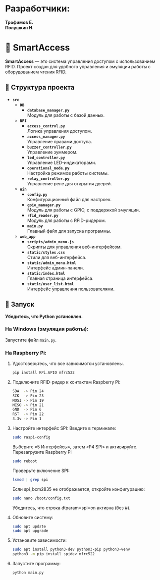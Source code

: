 # **Разработчики:**  
**Трофимов Е.**  
**Полушкин Н.**
# 📝 SmartAccess

**SmartAccess** — это система управления доступом с использованием RFID. Проект создан для удобного управления и эмуляции работы с оборудованием чтения RFID.

## 📂 Структура проекта

- **`src`**
  - **`DB`**
    - **`database_manager.py`**  
      Модуль для работы с базой данных.
  - **`RPI`**
    - **`access_control.py`**  
      Логика управления доступом.
    - **`access_manager.py`**  
      Управление правами доступа.
    - **`buzzer_controller.py`**  
      Управление зуммером.
    - **`led_controller.py`**  
      Управление LED-индикаторами.
    - **`operational_mode.py`**  
      Настройка режимов работы системы.
    - **`relay_controller.py`**  
      Управление реле для открытия дверей.
  - **`Win`**
    - **`config.py`**  
      Конфигурационный файл для настроек.
    - **`gpio_manager.py`**  
      Модуль для работы с GPIO, с поддержкой эмуляции.
    - **`rfid_reader.py`**  
      Модуль для работы с RFID-ридером.
    - **`main.py`**  
      Главный файл для запуска программы.
  - **`web_app`**
    - **`scripts/admin_menu.js`**  
      Скрипты для управления веб-интерфейсом.
    - **`static/styles.css`**  
      Стили для веб-интерфейса.
    - **`static/admin_menu.html`**  
      Интерфейс админ-панели.
    - **`static/index.html`**  
      Главная страница интерфейса.
    - **`static/user_list.html`**  
      Интерфейс управления пользователями.


## 🚀 Запуск
**Убедитесь, что Python установлен.**
### На Windows (эмуляция работы):
Запустите файл `main.py`.  

### На Raspberry Pi:
1. Удостоверьтесь, что все зависимотси установлены.  
    ```bash
    pip install RPi.GPIO mfrc522
2. Подключите RFID-ридер к контактам Raspberry Pi:  
   ```bash
   SDA  -> Pin 24
   SCK  -> Pin 23
   MOSI -> Pin 19
   MISO -> Pin 21
   GND  -> Pin 6
   RST  -> Pin 22
   3.3v -> Pin 1
3. Настройте интерфейс SPI:
Введите в терминале:  
   ```bash
   sudo raspi-config
   ``` 
    Выберите «5 Интерфейсы», затем «P4 SPI» и активируйте.
    Перезагрузите Raspberry Pi
   ```bash
   sudo reboot
   ```
    Проверьте включение SPI:
    ```bash
    lsmod | grep spi
    ```
    Если spi_bcm2835 не отображается, откройте конфигурацию:
    ```bash
    sudo nano /boot/config.txt
    ```
    Убедитесь, что строка dtparam=spi=on активна (без #).

4. Обновите систему:
   ```bash
   sudo apt update
   sudo apt upgrade
   ```
5. Установите зависимости:
   ```bash
   sudo apt install python3-dev python3-pip python3-venv
   python3 -m pip install spidev mfrc522
   ```
6. Запустите программу:
   ```bash
   python main.py
   ```
